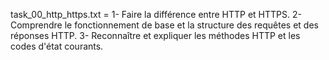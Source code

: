 task_00_http_https.txt =
    1- Faire la différence entre HTTP et HTTPS.
    2- Comprendre le fonctionnement de base et la structure des requêtes et des réponses HTTP.
    3- Reconnaître et expliquer les méthodes HTTP et les codes d'état courants.
